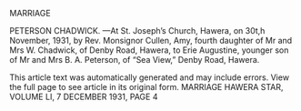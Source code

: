 MARRIAGE

PETERSON CHADWICK. —At St. Joseph’s Church, Hawera, on 30t,h November, 1931, by Rev. Monsignor Cullen, Amy, fourth daughter of Mr and Mrs W. Chadwick, of Denby Road, Hawera, to Erie Augustine, younger son of Mr and Mrs B. A. Peterson, of “Sea View,” Denby Road, Hawera.

This article text was automatically generated and may include errors. View the full page to see article in its original form.
MARRIAGE
HAWERA STAR, VOLUME LI, 7 DECEMBER 1931, PAGE 4
